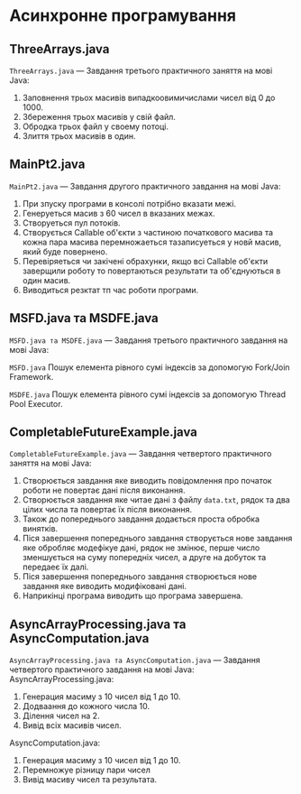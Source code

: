 # Асинхронне програмування

## ThreeArrays.java

`ThreeArrays.java` — Завдання третього практичного заняття на мові Java:
1. Заповнення трьох масивів випадкоовимичислами чисел від 0 до 1000.
2. Збереження трьох масивів у свій файл.
3. Обродка трьох файл у своему потоці.
4. Злиття трьох масивів в один.

## MainPt2.java

`MainPt2.java` — Завдання другого практичного завдання на мові Java:
1. При зпуску програми в консолі потрібно вказати межі.
2. Генеруеться масив з 60 чисел в вказаних межах.
3. Створуеться пул потоків.
4. Створується Callable об'єкти з частиною початкового масива та кожна пара масива перемножаеться тазаписуеться у новй масив, який буде повернено.
5. Перевіряеться чи закічені обрахунки, якщо всі Callable об'єкти заверщили роботу то повертаються результати та об'єднуються в один масив.
6. Виводиться резктат тп час роботи програми.

## MSFD.java та MSDFE.java 

`MSFD.java та MSDFE.java` — Завдання третього практичного завдання на мові Java:

`MSFD.java` 
Пошук елемента рівного сумі індексів за допомогую Fork/Join Framework.

`MSDFE.java`
Пошук елемента рівного сумі індексів за допомогую Thread Pool Executor.

## CompletableFutureExample.java
`CompletableFutureExample.java` — Завдання четвертого практичного заняття на мові Java:
1. Створюється завдання яке виводить повідомлення про початок роботи не повертає дані після виконання.
2. Створюється завдання яке читае дані з файлу `data.txt`, рядок та два цілих числа та повертає їх після виконання.
3. Також до попереднього завдання додається проста обробка винятків.
4. Піся завершення попереднього завдання створується нове завдання яке обробляє модефікуе дані, рядок не змінює, перше число зменшується на суму попередніх чисел, а друге на добуток та передаеє їх далі.
5. Піся завершення попереднього завдання створюється нове завдання яке виводить модифіковані дані.
6. Наприкінці програма виводить що програма завершена.

## AsyncArrayProcessing.java та AsyncComputation.java
`AsyncArrayProcessing.java та AsyncComputation.java` — Завдання четвертого практичного завдання на мові Java:
AsyncArrayProcessing.java:
1. Генерация масиму з 10 чисел від 1 до 10.
2. Додваання до кожного числа 10.
3. Ділення чисел на 2.
4. Вивід всіх масивів чисел.

AsyncComputation.java:
1. Генерация масиму з 10 чисел від 1 до 10.
2. Перемножуе різницу пари чисел
3. Вивід масиву чисел та результата.
